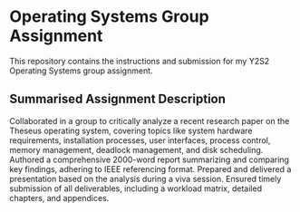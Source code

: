 # Operating Systems Group Assignment
This repository contains the instructions and submission for my Y2S2 Operating Systems group assignment.

## Summarised Assignment Description
Collaborated in a group to critically analyze a recent research paper on the Theseus operating system, covering topics like system hardware requirements, installation processes, user interfaces, process control, memory management, deadlock management, and disk scheduling. Authored a comprehensive 2000-word report summarizing and comparing key findings, adhering to IEEE referencing format. Prepared and delivered a presentation based on the analysis during a viva session. Ensured timely submission of all deliverables, including a workload matrix, detailed chapters, and appendices.
